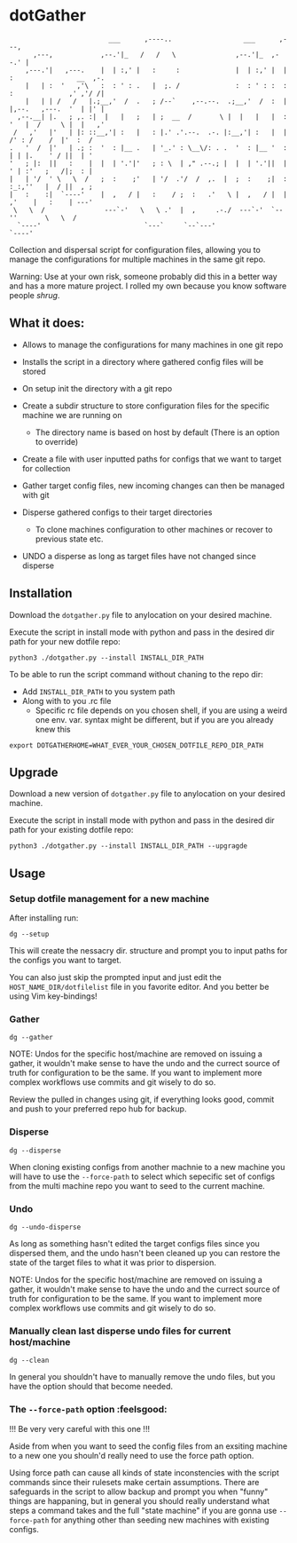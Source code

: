 # dotGather
```
                         ___      ,----..                  ___      ,---,                        
      ,---,            ,--.'|_   /   /   \               ,--.'|_  ,--.' |                        
    ,---.'|   ,---.    |  | :,' |   :     :              |  | :,' |  |  :                __  ,-. 
    |   | :  '   ,'\   :  : ' : .   |  ;. /              :  : ' : :  :  :              ,' ,'/ /| 
    |   | | /   /   |.;__,'  /  .   ; /--`    ,--.--.  .;__,'  /  :  |  |,--.   ,---.  '  | |' | 
  ,--.__| |.   ; ,. :|  |   |   ;   | ;  __  /       \ |  |   |   |  :  '   |  /     \ |  |   ,' 
 /   ,'   |'   | |: ::__,'| :   |   : |.' .'.--.  .-. |:__,'| :   |  |   /' : /    /  |'  :  /   
.   '  /  |'   | .; :  '  : |__ .   | '_.' : \__\/: . .  '  : |__ '  :  | | |.    ' / ||  | '    
'   ; |:  ||   :    |  |  | '.'|'   ; : \  | ," .--.; |  |  | '.'||  |  ' | :'   ;   /|;  : |    
|   | '/  ' \   \  /   ;  :    ;'   | '/  .'/  /  ,.  |  ;  :    ;|  :  :_:,''   |  / ||  , ;    
|   :    :|  `----'    |  ,   / |   :    / ;  :   .'   \ |  ,   / |  | ,'    |   :    | ---'     
 \   \  /               ---`-'   \   \ .'  |  ,     .-./  ---`-'  `--''       \   \  /           
  `----'                          `---`     `--`---'                           `----'            
```

Collection and dispersal script for configuration files, allowing you to manage the configurations for multiple machines in the same git repo.

Warning: Use at your own risk, someone probably did this in a better way and has a more mature project. I rolled my own because you know software people *shrug*.

## What it does:
- Allows to manage the configurations for many machines in one git repo

- Installs the script in a directory where gathered config files will be stored

- On setup init the directory with a git repo

- Create a subdir structure to store configuration files for the specific machine we are running on
  - The directory name is based on host by default (There is an option to override)

- Create a file with user inputted paths for configs that we want to target for collection  

- Gather target config files, new incoming changes can then be managed with git

- Disperse gathered configs to their target directories 
  - To clone machines configuration to other machines or recover to previous state etc.

- UNDO a disperse as long as target files have not changed since disperse

## Installation

Download the `dotgather.py` file to anylocation on your desired machine.

Execute the script in install mode with python and pass in the desired dir path for your new dotfile repo:
```
python3 ./dotgather.py --install INSTALL_DIR_PATH
```

To be able to run the script command without chaning to the repo dir:

- Add `INSTALL_DIR_PATH` to you system path
- Along with to you .rc file
  - Specific rc file depends on you chosen shell, if you are using a weird one env. var. syntax might be different, but if you are you already knew this
```
export DOTGATHERHOME=WHAT_EVER_YOUR_CHOSEN_DOTFILE_REPO_DIR_PATH
```

## Upgrade
Download a new version of `dotgather.py` file to anylocation on your desired machine.

Execute the script in install mode with python and pass in the desired dir path for your existing dotfile repo:
```
python3 ./dotgather.py --install INSTALL_DIR_PATH --upgragde
```

## Usage

### Setup dotfile management for a new machine
After installing run:
```
dg --setup
```

This will create the nessacry dir. structure and prompt you to input paths for the configs you want to target. 

You can also just skip the prompted input and just edit the `HOST_NAME_DIR/dotfilelist` file in you favorite editor. And you better be using Vim key-bindings!

### Gather
```
dg --gather
```

NOTE: Undos for the specific host/machine are removed on issuing a gather, it wouldn't make sense to have the undo and the currect source of truth for configuration to be the same.
If you want to implement more complex workflows use commits and git wisely to do so.

Review the pulled in changes using git, if everything looks good, commit and push to your preferred repo hub for backup.

### Disperse
```
dg --disperse
```

When cloning existing configs from another machnie to a new machine you will have to use the `--force-path` to select which sepecific set of configs from the multi machine repo you want to seed to the current machine.

### Undo
```
dg --undo-disperse
```

As long as something hasn't edited the target configs files since you dispersed them, and the undo hasn't been cleaned up you can restore the state of the target files to what it was prior to dispersion.

NOTE: Undos for the specific host/machine are removed on issuing a gather, it wouldn't make sense to have the undo and the currect source of truth for configuration to be the same.
If you want to implement more complex workflows use commits and git wisely to do so.

### Manually clean last disperse undo files for current host/machine
```
dg --clean
```

In general you shouldn't have to manually remove the undo files, but you have the option should that become needed.

### The `--force-path` option :feelsgood:

!!! Be very very careful with this one !!!

Aside from when you want to seed the config files from an exsiting machine to a new one you shouln'd really need to use the force path option.

Using force path can cause all kinds of state inconstencies with the script commands since their rulesets make certain assumptions. There are safeguards in the script to allow backup and prompt you when "funny" things are happaning, but in general you should really understand what steps a command takes and the full "state machine" if you are gonna use `--force-path` for anything other than seeding new machines with existing configs.


